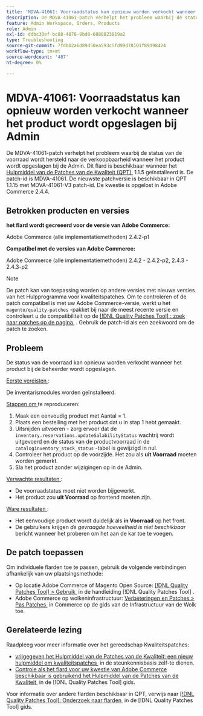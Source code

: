 ```yaml
---
title: 'MDVA-41061: Voorraadstatus kan opnieuw worden verkocht wanneer het product wordt opgeslagen bij Admin'
description: De MDVA-41061-patch verhelpt het probleem waarbij de status van de voorraad wordt hersteld naar de verkoopbaarheid wanneer het product wordt opgeslagen bij de Admin. Deze patch is beschikbaar wanneer [Quality Patches Tool (QPT)] (https://experienceleague.adobe.com/nl/docs/commerce-operations/tools/quality-patches-tool/quality-patches-tool-to-self-serve-quality-patches) 1.1.5 is geïnstalleerd. De patch-id is MDVA-41061. De nieuwste patchversie is beschikbaar in QPT 1.1.15 met MDVA-41061-V3 patch-id. De kwestie is opgelost in Adobe Commerce 2.4.4.
feature: Admin Workspace, Orders, Products
role: Admin
exl-id: ddbc30ef-bc88-4878-8bd8-6880823819a2
type: Troubleshooting
source-git-commit: 7fdb02a6d89d50ea593c5fd99d78101f89198424
workflow-type: tm+mt
source-wordcount: '487'
ht-degree: 0%

---
```


# MDVA-41061: Voorraadstatus kan opnieuw worden verkocht wanneer het product wordt opgeslagen bij Admin

De MDVA-41061-patch verhelpt het probleem waarbij de status van de voorraad wordt hersteld naar de verkoopbaarheid wanneer het product wordt opgeslagen bij de Admin. Dit flard is beschikbaar wanneer het [&#x200B; Hulpmiddel van de Patches van de Kwaliteit (QPT) &#x200B;](https://experienceleague.adobe.com/nl/docs/commerce-operations/tools/quality-patches-tool/quality-patches-tool-to-self-serve-quality-patches) 1.1.5 geïnstalleerd is. De patch-id is MDVA-41061. De nieuwste patchversie is beschikbaar in QPT 1.1.15 met MDVA-41061-V3 patch-id. De kwestie is opgelost in Adobe Commerce 2.4.4.

## Betrokken producten en versies

**het flard wordt gecreeerd voor de versie van Adobe Commerce:**

Adobe Commerce (alle implementatiemethoden) 2.4.2-p1

**Compatibel met de versies van Adobe Commerce:**

Adobe Commerce (alle implementatiemethoden) 2.4.2 - 2.4.2-p2, 2.4.3 - 2.4.3-p2

>[!NOTE]
>
>De patch kan van toepassing worden op andere versies met nieuwe versies van het Hulpprogramma voor kwaliteitspatches. Om te controleren of de patch compatibel is met uw Adobe Commerce-versie, werkt u het `magento/quality-patches` -pakket bij naar de meest recente versie en controleert u de compatibiliteit op de [[!DNL Quality Patches Tool] : zoek naar patches op de pagina &#x200B;](https://experienceleague.adobe.com/nl/docs/commerce-operations/tools/quality-patches-tool/quality-patches-tool-to-self-serve-quality-patches) . Gebruik de patch-id als een zoekwoord om de patch te zoeken.

## Probleem

De status van de voorraad kan opnieuw worden verkocht wanneer het product bij de beheerder wordt opgeslagen.

<u> Eerste vereisten </u>:

De inventarismodules worden geïnstalleerd.

<u> Stappen om </u> te reproduceren:

1. Maak een eenvoudig product met Aantal = 1.
1. Plaats een bestelling met het product dat u in stap 1 hebt gemaakt.
1. Uitsnijden uitvoeren - zorg ervoor dat de `inventory.reservations.updateSalabilityStatus` wachtrij wordt uitgevoerd en de status van de productvoorraad in de `cataloginventory_stock_status` -tabel is gewijzigd in nul.
1. Controleer het product op de voorzijde. Het zou als **uit Voorraad** moeten worden gemerkt.
1. Sla het product zonder wijzigingen op in de Admin.

<u> Verwachte resultaten </u>:

* De voorraadstatus moet niet worden bijgewerkt.
* Het product zou **uit Voorraad** op frontend moeten zijn.

<u> Ware resultaten </u>:

* Het eenvoudige product wordt duidelijk als **in Voorraad** op het front.
* De gebruikers krijgen *de gevraagde hoeveelheid is niet beschikbaar* bericht wanneer het proberen om het aan de kar toe te voegen.

## De patch toepassen

Om individuele flarden toe te passen, gebruik de volgende verbindingen afhankelijk van uw plaatsingsmethode:

* Op locatie Adobe Commerce of Magento Open Source: [[!DNL Quality Patches Tool] > Gebruik &#x200B;](/help/tools/quality-patches-tool/usage.md) in de handleiding [!DNL Quality Patches Tool] .
* Adobe Commerce op wolkeninfrastructuur: [&#x200B; Verbeteringen en Patches > Pas Patches &#x200B;](https://experienceleague.adobe.com/docs/commerce-cloud-service/user-guide/develop/upgrade/apply-patches.html?lang=nl-NL) in Commerce op de gids van de Infrastructuur van de Wolk toe.

## Gerelateerde lezing

Raadpleeg voor meer informatie over het gereedschap Kwaliteitspatches:

* [&#x200B; vrijgegeven het Hulpmiddel van de Patches van de Kwaliteit: een nieuw hulpmiddel om kwaliteitspatches &#x200B;](https://experienceleague.adobe.com/nl/docs/commerce-operations/tools/quality-patches-tool/quality-patches-tool-to-self-serve-quality-patches) in de steunkennisbasis zelf-te dienen.
* [&#x200B; Controle als het flard voor uw kwestie van Adobe Commerce beschikbaar is gebruikend het Hulpmiddel van de Patches van de Kwaliteit &#x200B;](/help/tools/quality-patches-tool/patches-available-in-qpt/check-patch-for-magento-issue-with-magento-quality-patches.md) in de [!DNL Quality Patches Tool] gids.

Voor informatie over andere flarden beschikbaar in QPT, verwijs naar [[!DNL Quality Patches Tool]: Onderzoek naar flarden &#x200B;](https://experienceleague.adobe.com/tools/commerce-quality-patches/index.html?lang=nl-NL) in de [!DNL Quality Patches Tool] gids.
